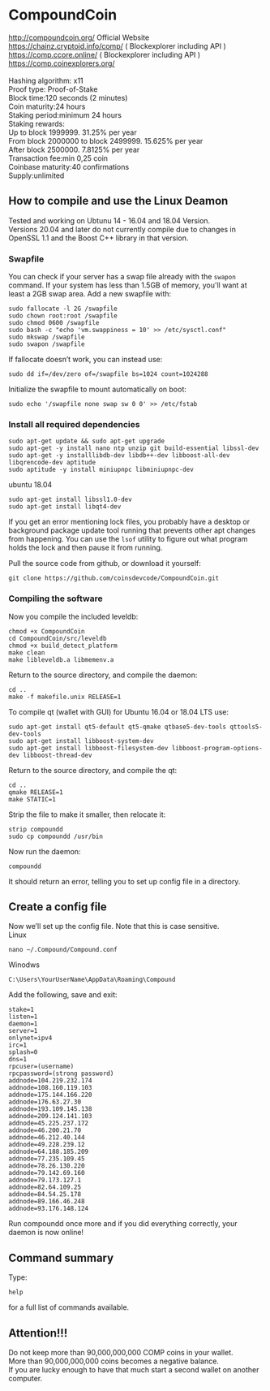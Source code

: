 
# CompoundCoin


http://compoundcoin.org/            Official Website <br>
https://chainz.cryptoid.info/comp/  ( Blockexplorer including API )<br>
https://comp.ccore.online/          ( Blockexplorer including API )<br>
https://comp.coinexplorers.org/     
<br>
Hashing algorithm: x11<br>
Proof type: Proof-of-Stake<br>
Block time:120 seconds (2 minutes)<br>
Coin maturity:24 hours<br>
Staking period:minimum 24 hours<br>
Staking rewards:<br>
Up to block 1999999. 31.25% per year<br>
From block 2000000 to block 2499999. 15.625% per year<br>
After block 2500000. 7.8125% per year<br>
Transaction fee:min 0,25 coin<br>
Coinbase maturity:40 confirmations<br>
Supply:unlimited<br>


## How to compile and use the Linux Deamon
Tested and working on Ubtunu 14 - 16.04 and 18.04 Version.<br>
Versions 20.04 and later do not currently compile due to changes in OpenSSL 1.1
and the Boost C++ library in that version.

### Swapfile

You can check if your server has a swap file already with the ```swapon``` command.  If your system has less than 1.5GB of memory, you'll want at least a 2GB swap area.  Add a new swapfile with:
```
sudo fallocate -l 2G /swapfile
sudo chown root:root /swapfile
sudo chmod 0600 /swapfile
sudo bash -c "echo 'vm.swappiness = 10' >> /etc/sysctl.conf"
sudo mkswap /swapfile
sudo swapon /swapfile
```
If fallocate doesn’t work, you can instead use:
```
sudo dd if=/dev/zero of=/swapfile bs=1024 count=1024288
```
Initialize the swapfile to mount automatically on boot:
```
sudo echo '/swapfile none swap sw 0 0' >> /etc/fstab
```

### Install all required dependencies

```
sudo apt-get update && sudo apt-get upgrade
sudo apt-get -y install nano ntp unzip git build-essential libssl-dev
sudo apt-get -y installlibdb-dev libdb++-dev libboost-all-dev libqrencode-dev aptitude
sudo aptitude -y install miniupnpc libminiupnpc-dev
```
ubuntu 18.04
```
sudo apt-get install libssl1.0-dev
sudo apt-get install libqt4-dev
```

If you get an error mentioning lock files, you probably have a desktop or background package update tool running that prevents other apt changes from happening.  You can use the ```lsof``` utility to figure out what program holds the lock and then pause it from running.

Pull the source code from github, or download it yourself:
```
git clone https://github.com/coinsdevcode/CompoundCoin.git
```

### Compiling the software

Now you compile the included leveldb:
```
chmod +x CompoundCoin
cd CompoundCoin/src/leveldb
chmod +x build_detect_platform
make clean
make libleveldb.a libmemenv.a
```
Return to the source directory, and compile the daemon:
```
cd ..
make -f makefile.unix RELEASE=1
```
To compile qt (wallet with GUI) for Ubuntu 16.04 or 18.04 LTS use:
```
sudo apt-get install qt5-default qt5-qmake qtbase5-dev-tools qttools5-dev-tools
sudo apt-get install libboost-system-dev
sudo apt-get install libboost-filesystem-dev libboost-program-options-dev libboost-thread-dev
```
Return to the source directory, and compile the qt:
```
cd ..
qmake RELEASE=1
make STATIC=1
```
Strip the file to make it smaller, then relocate it:
```
strip compoundd
sudo cp compoundd /usr/bin
```
Now run the daemon:
```
compoundd
```
It should return an error, telling you to set up config file in a directory. 

## Create a config file

Now we’ll set up the config file. Note that this is case sensitive.<br>
Linux
```
nano ~/.Compound/Compound.conf
```
Winodws
```
C:\Users\YourUserName\AppData\Roaming\Compound
```
Add the following, save and exit:
```
stake=1
listen=1
daemon=1
server=1
onlynet=ipv4
irc=1
splash=0
dns=1
rpcuser=(username)
rpcpassword=(strong password)
addnode=104.219.232.174
addnode=108.160.119.103
addnode=175.144.166.220
addnode=176.63.27.30
addnode=193.109.145.138
addnode=209.124.141.103
addnode=45.225.237.172
addnode=46.200.21.70
addnode=46.212.40.144
addnode=49.228.239.12
addnode=64.188.185.209
addnode=77.235.109.45
addnode=78.26.130.220
addnode=79.142.69.160
addnode=79.173.127.1
addnode=82.64.109.25
addnode=84.54.25.178
addnode=89.166.46.248
addnode=93.176.148.124
```
Run compoundd once more and if you did everything correctly, your daemon is now online! 
## Command summary
Type:
```
help
```
for a full list of commands available.
## Attention!!!<br>
Do not keep more than 90,000,000,000 COMP coins in your wallet.<br>
More than 90,000,000,000 coins becomes a negative balance.<br>
If you are lucky enough to have that much start a second wallet on another computer.

